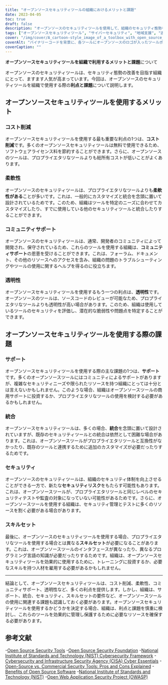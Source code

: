 ```yaml
---
title: "オープンソースセキュリティツールの組織におけるメリットと課題"
date: 2023-04-05
toc: true
draft: false
description: "オープンソースのセキュリティツールを使用して、組織のセキュリティ態勢を改善するメリットと課題を探ります。"
tags: ["オープンソースセキュリティツール", "サイバーセキュリティ", "地域支援", "透明性", "コスト削減", "柔軟性", "専用ツール", "セキュリティリスク", "スキルセット", "ソフトウェアライセンス料", "総所有コスト", "商業支援", "プログラミング言語", "統合", "セキュリティテスウティング", "会計監査", "エヌアイエスティー", "シーサ", "オワスプ", "全米標準技術協会"]
cover: "/img/cover/A_cartoon-style_image_of_a_toolbox_with_open_source_logos.png"
coverAlt: "バイナリーコードを背景に、各ツールにオープンソースのロゴが入ったツールボックスと、サイバーセキュリティを表す中央に鍵のついた盾が描かれた漫画風のイメージです。"
coverCaption: ""
---
```


**オープンソースセキュリティツールを組織で利用するメリットと課題**について

オープンソースのセキュリティツールは、セキュリティ態勢の改善を目指す組織にとって、ますます人気が高まっています。今回は、オープンソースのセキュリティツールを組織で使用する際の**利点と課題**について説明します。

## オープンソースセキュリティツールを使用するメリット

### コスト削減

オープンソースセキュリティツールを使用する最も重要な利点の1つは、**コスト削減**です。多くのオープンソースセキュリティツールは無料で使用できるため、ソフトウェアライセンス料を節約することができます。さらに、オープンソースのツールは、プロプライエタリなツールよりも総所有コストが低いことがよくあります。

### 柔軟性

オープンソースのセキュリティツールは、プロプライエタリなツールよりも**柔軟性がある**ことが多いです。これは、一般的にカスタマイズと統合を念頭に置いて設計されているためです。このため、組織はツールを特定のニーズに合わせてカスタマイズしたり、すでに使用している他のセキュリティツールと統合したりすることができます。

### コミュニティサポート

オープンソースのセキュリティツールは、通常、開発者のコミュニティによって開発され、保守されているため、これらのツールを使用する組織は、**コミュニティサポート**の恩恵を受けることができます。これは、フォーラム、ドキュメント、その他のリソースへのアクセスを含み、組織の問題のトラブルシューティングやツールの使用に関するヘルプを得るのに役立ちます。

### 透明性

オープンソースセキュリティツールを使用するもう一つの利点は、**透明性**です。オープンソースのツールは、ソースコードのレビューが可能なため、プロプライエタリなツールよりも透明性が高い場合があります。このため、組織は使用しているツールのセキュリティを評価し、潜在的な脆弱性や問題点を特定することができます。

## オープンソースセキュリティツールを使用する際の課題

### サポート

オープンソースセキュリティツールを使用する際の主な課題の1つは、**サポート**です。多くのオープンソースツールにはコミュニティによるサポートがありますが、複雑なセキュリティニーズや限られたリソースを持つ組織にとっては十分とは言えないかもしれません。このような場合、組織はオープンソースツールの商用サポートに投資するか、プロプライエタリなツールの使用を検討する必要があるかもしれません。

### 統合

オープンソースセキュリティツールは、多くの場合、**統合**を念頭に置いて設計されていますが、既存のセキュリティツールとの統合は依然として困難な場合があります。これは、オープンソースツールがプロプライエタリツールと互換性がなかったり、既存のツールと連携するために追加のカスタマイズが必要だったりするためです。

### セキュリティ

オープンソースのセキュリティツールは、組織のセキュリティ体制を向上させることができる一方で、新たな**セキュリティリスク**をもたらす可能性もあります。これは、オープンソースツールが、プロプライエタリツールと同じレベルのセキュリティテストや監査の対象になっていない可能性があるためです。さらに、オープンソースツールを使用する組織は、セキュリティ管理とテストに多くのリソースを割く必要がある場合があります。

### スキルセット

最後に、オープンソースのセキュリティツールを使用する場合、プロプライエタリなツールを使用する場合とは異なる**スキルセット**が必要になることがあります。これは、オープンソースツールのインタフェースが異なったり、異なるプログラミング言語の知識が必要だったりするためです。組織は、オープンソースセキュリティツールを効果的に使用するために、トレーニングに投資するか、必要なスキルを持つ人材を雇用する必要があるかもしれません。

______

結論として、オープンソースセキュリティツールは、コスト削減、柔軟性、コミュニティサポート、透明性など、多くの利点を提供します。しかし、組織は、サポート、統合、セキュリティ、スキルセットの要件など、オープンソースツールの使用に関連する課題も認識しておく必要があります。オープンソースセキュリティツールを使用するかどうかを決定する場合、組織は、利点と課題を慎重に検討し、これらのツールを効果的に管理し保護するために必要なリソースを確保する必要があります。

## 参考文献

-[Open Source Security Tools](https://opensource.com/tags/security)
-[Open Source Security Foundation](https://openSSF.org/)
-[National Institute of Standards and Technology (NIST) Cybersecurity Framework](https://www.nist.gov/cyberframework)
-[Cybersecurity and Infrastructure Security Agency (CISA) Cyber Essentials](https://www.cisa.gov/cyber-essentials)
-[Open-Source vs. Commercial Security Tools: Pros and Cons Explained](https://simeononsecurity.ch/articles/the-advantages-and-disadvantages-of-using-open-source-software-vs.-commercial-security-tools/)
-[Benefits of Open Source Software](https://opensource.com/resources/what-open-source)
-[National Institute of Standards and Technology (NIST)](https://www.nist.gov/)
-[Open Web Application Security Project (OWASP)](https://owasp.org/)



